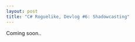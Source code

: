 ```yaml
---
layout: post
title: "C# Roguelike, Devlog #6: Shadowcasting"
---
```


Coming soon..

<!--

- [Adam Milazzo, Roguelike Vision Algorithms](http://www.adammil.net/blog/v125_Roguelike_Vision_Algorithms.html)
- [Albert Ford, Vision Visualized](https://youtu.be/y1zkrTcNJbc)
- [Albert Ford, Symmetric Shadowcasting](https://www.albertford.com/shadowcasting/)
- [Bob Nystrom, What the Hero Sees: Field-of-View for Roguelikes](https://journal.stuffwithstuff.com/2015/09/07/what-the-hero-sees/)


> ?.cs

```csharp

```
-->